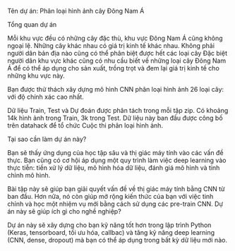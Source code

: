 Tên dự án: Phân loại hình ảnh cây Đông Nam Á

Tổng quan dự án

Mỗi khu vực đều có những cây đặc thù, khu vực Đông Nam Á cũng không ngoại lệ. Những cây khác nhau có giá trị kinh tế khác nhau. Không phải người dân bản địa nào cũng có thể phân biệt được hết các loại cây
Đặc biệt người dân khu vực khác cũng có nhu cầu biết về những loại cây Đông Nam Á để có thể áp dụng cho sản xuất, trồng trọt và đem lại giá trị kinh tế cho những khu vực này.

Bạn được thử thách xây dựng mô hình CNN phân loại hình ảnh 26 loại cây: với độ chính xác cao nhất.

Dữ liệu Train, Test và Dự đoán được phân tách trong mỗi tập zip. Có khoảng 14k hình ảnh trong Train, 3k trong Test. Dữ liệu này ban đầu được công bố trên datahack để tổ chức Cuộc thi phân loại hình ảnh.

Tại sao cần làm dự án này?

Bạn sẽ thấy ứng dụng của học tập sâu và thị giác máy tính vào các vấn đề thực. Bạn cũng có cơ hội áp dụng một quy trình làm việc deep learning vào thực tiễn: tiền xử lý dữ liệu, mô hình hóa dữ liệu, đánh giá mô hình và tinh chỉnh mô hình.

Bài tập này sẽ giúp bạn giải quyết vấn đề về thị giác máy tính bằng CNN từ ban đầu. Hơn nữa, nó còn giúp mở rộng kiến thức của bạn với việc tinh chỉnh và học một nhiệm vụ mới bằng cách sử dụng các pre-train CNN. Dự án này sẽ giúp ích gì cho nghề nghiệp?

Dự án này sẽ xây dựng cho bạn kỹ năng tốt hơn trong lập trình Python (Keras, tensorboard, tối ưu hóa, callbac) và tăng kỹ năng deep learning (CNN, dense, dropout) mà bạn có thể áp dụng trong bất kỳ dữ liệu mới nào.


